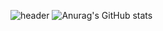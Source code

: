 ![header](https://capsule-render.vercel.app/api?type=slice&color=auto&height=300&section=header&text=Hello%20World!&desc=Hello%20render&fontSize=20&rotate=-30)
![Anurag's GitHub stats](https://github-readme-stats.vercel.app/api?username=0Hoxy&theme=default&show_icons=true)
